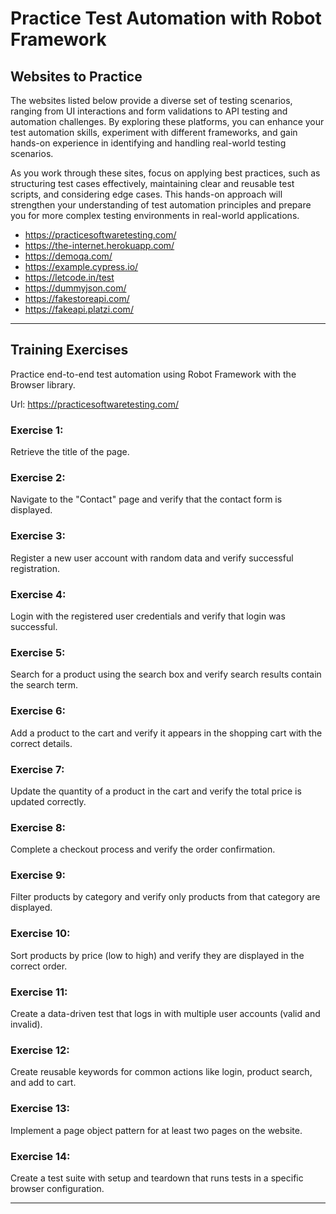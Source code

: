 # Practice Test Automation with Robot Framework

## Websites to Practice

The websites listed below provide a diverse set of testing scenarios, ranging from UI interactions and form validations to API testing and automation challenges. By exploring these platforms, you can enhance your test automation skills, experiment with different frameworks, and gain hands-on experience in identifying and handling real-world testing scenarios.

As you work through these sites, focus on applying best practices, such as structuring test cases effectively, maintaining clear and reusable test scripts, and considering edge cases. This hands-on approach will strengthen your understanding of test automation principles and prepare you for more complex testing environments in real-world applications.

- https://practicesoftwaretesting.com/
- https://the-internet.herokuapp.com/
- https://demoqa.com/
- https://example.cypress.io/
- https://letcode.in/test
- https://dummyjson.com/
- https://fakestoreapi.com/
- https://fakeapi.platzi.com/

---

## Training Exercises

Practice end-to-end test automation using Robot Framework with the Browser library.

Url: https://practicesoftwaretesting.com/

### Exercise 1:

Retrieve the title of the page.

### Exercise 2:

Navigate to the "Contact" page and verify that the contact form is displayed.

### Exercise 3:

Register a new user account with random data and verify successful registration.

### Exercise 4:

Login with the registered user credentials and verify that login was successful.

### Exercise 5:

Search for a product using the search box and verify search results contain the search term.

### Exercise 6:

Add a product to the cart and verify it appears in the shopping cart with the correct details.

### Exercise 7:

Update the quantity of a product in the cart and verify the total price is updated correctly.

### Exercise 8:

Complete a checkout process and verify the order confirmation.

### Exercise 9:

Filter products by category and verify only products from that category are displayed.

### Exercise 10:

Sort products by price (low to high) and verify they are displayed in the correct order.

### Exercise 11:

Create a data-driven test that logs in with multiple user accounts (valid and invalid).

### Exercise 12:

Create reusable keywords for common actions like login, product search, and add to cart.

### Exercise 13:

Implement a page object pattern for at least two pages on the website.

### Exercise 14:

Create a test suite with setup and teardown that runs tests in a specific browser configuration.

---
